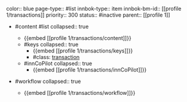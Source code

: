 color:: blue
page-type:: #list
innbok-type:: item
innbok-bm-id:: [[profile 1/transactions]]
priority:: 300
status:: #inactive
parent:: [[profile 1]]

- #content #list
  collapsed:: true
	- {{embed [[profile 1/transactions/content]]}}
  - #keys
    collapsed:: true
	  - {{embed [[profile 1/transactions/keys]]}}
	  - #class: [transaction](https://go.innbok.com/#/page/innBoK%2Fclass%2Ftransaction)
  - #innCoPilot
    collapsed:: true
	  - {{embed [[profile 1/transactions/innCoPilot]]}}

- #workflow
  collapsed:: true
	- {{embed [[profile 1/transactions/workflow]]}}

